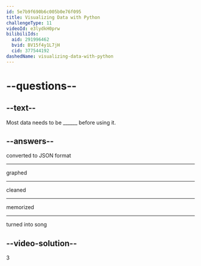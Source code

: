 ```yaml
---
id: 5e7b9f690b6c005b0e76f095
title: Visualizing Data with Python
challengeType: 11
videoId: e3lydkH0prw
bilibiliIds:
  aid: 291996462
  bvid: BV15f4y1L7jH
  cid: 377544192
dashedName: visualizing-data-with-python
---
```


# --questions--

## --text--

Most data needs to be ______ before using it.

## --answers--

converted to JSON format

---

graphed

---

cleaned

---

memorized

---

turned into song

## --video-solution--

3

